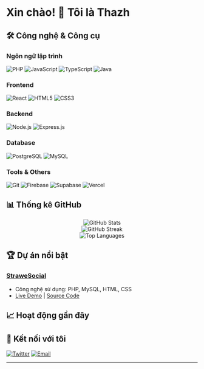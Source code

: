 # Xin chào! 👋 Tôi là Thazh

## 🛠️ Công nghệ & Công cụ

### Ngôn ngữ lập trình
![PHP](https://img.shields.io/badge/-PHP-3776AB?style=flat-square&logo=php&logoColor=white)
![JavaScript](https://img.shields.io/badge/-JavaScript-F7DF1E?style=flat-square&logo=javascript&logoColor=black)
![TypeScript](https://img.shields.io/badge/-TypeScript-3178C6?style=flat-square&logo=typescript&logoColor=white)
![Java](https://img.shields.io/badge/-Java-007396?style=flat-square&logo=java&logoColor=white)

### Frontend
![React](https://img.shields.io/badge/-React-61DAFB?style=flat-square&logo=react&logoColor=black)
![HTML5](https://img.shields.io/badge/-HTML5-E34F26?style=flat-square&logo=html5&logoColor=white)
![CSS3](https://img.shields.io/badge/-CSS3-1572B6?style=flat-square&logo=css3&logoColor=white)

### Backend
![Node.js](https://img.shields.io/badge/-Node.js-339933?style=flat-square&logo=node.js&logoColor=white)
![Express.js](https://img.shields.io/badge/-Express.js-000000?style=flat-square&logo=express&logoColor=white)

### Database
![PostgreSQL](https://img.shields.io/badge/-PostgreSQL-336791?style=flat-square&logo=postgresql&logoColor=white)
![MySQL](https://img.shields.io/badge/-MySQL-4479A1?style=flat-square&logo=mysql&logoColor=white)

### Tools & Others
![Git](https://img.shields.io/badge/-Git-F05032?style=flat-square&logo=git&logoColor=white)
![Firebase](https://img.shields.io/badge/-Firebase-232F3E?style=flat-square&logo=firebase&logoColor=white)
![Supabase](https://img.shields.io/badge/-Supabase-232F3E?style=flat-square&logo=supabase&logoColor=white)
![Vercel](https://img.shields.io/badge/-Vercel-232F3E?style=flat-square&logo=vercel&logoColor=white)

## 📊 Thống kê GitHub

<div align="center">
  <img src="https://github-readme-stats.vercel.app/api?username=KairomGithub&show_icons=true&theme=radical" alt="GitHub Stats" />
</div>

<div align="center">
  <img src="https://github-readme-streak-stats.herokuapp.com/?user=KairomGithub&theme=radical" alt="GitHub Streak" />
</div>

<div align="center">
  <img src="https://github-readme-stats.vercel.app/api/top-langs/?username=KairomGithub&layout=compact&theme=radical" alt="Top Languages" />
</div>

## 🏆 Dự án nổi bật

### [StraweSocial](https://github.com/thazh-tean/strawe-social)
- Công nghệ sử dụng: PHP, MySQL, HTML, CSS
- [Live Demo](https://strawe.kesug.com) | [Source Code](https://github.com/thazh-team/strawe-social/releases/)


## 📈 Hoạt động gần đây

<!--START_SECTION:activity-->
<!--END_SECTION:activity-->

## 🤝 Kết nối với tôi

[![Twitter](https://img.shields.io/badge/-Twitter-1DA1F2?style=flat-square&logo=twitter&logoColor=white)](https://twitter.com/your-handle)
[![Email](https://img.shields.io/badge/-Email-D14836?style=flat-square&logo=gmail&logoColor=white)](mailto:hello.thazh@gmail.com)

---
